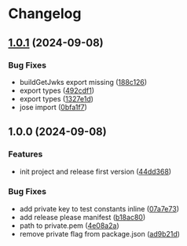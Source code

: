 # Changelog

## [1.0.1](https://github.com/waigel/get-jwks/compare/get-jwks@v1.0.0...get-jwks@v1.0.1) (2024-09-08)


### Bug Fixes

* buildGetJwks export missing ([188c126](https://github.com/waigel/get-jwks/commit/188c126127088fbb04d3bdeac761c7edda2d4c55))
* export types ([492cdf1](https://github.com/waigel/get-jwks/commit/492cdf1273d00d36b4cc9cb59263ef5a937684ed))
* export types ([1327e1d](https://github.com/waigel/get-jwks/commit/1327e1d2045117dff98c89af790169d4e447b47f))
* jose import ([0bfa1f7](https://github.com/waigel/get-jwks/commit/0bfa1f747f73d42e5633107b2ceb81ff0371db3d))

## 1.0.0 (2024-09-08)


### Features

* init project and release first version ([44dd368](https://github.com/waigel/get-jwks/commit/44dd368c17486349644ad01ff1911f856b2f3cf0))


### Bug Fixes

* add private key to test constants inline ([07a7e73](https://github.com/waigel/get-jwks/commit/07a7e7336e18666263210c8cc5fca4efc3f5ba1c))
* add release please manifest ([b18ac80](https://github.com/waigel/get-jwks/commit/b18ac8041138347bc4e0ee1c5700f0b8bf9aad38))
* path to private.pem ([4e08a2a](https://github.com/waigel/get-jwks/commit/4e08a2ae634b18fc6f4e541c2b004acc1922f4d0))
* remove private flag from package.json ([ad9b21d](https://github.com/waigel/get-jwks/commit/ad9b21d08920c365ece7bd7daa0137badadaa7a5))

